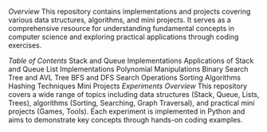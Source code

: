 *Overview*
This repository contains implementations and projects covering various data structures, algorithms, and mini projects. It serves as a comprehensive resource for understanding fundamental concepts in computer science and exploring practical applications through coding exercises.

*Table of Contents*
Stack and Queue Implementations
Applications of Stack and Queue
List Implementations
Polynomial Manipulations
Binary Search Tree and AVL Tree
BFS and DFS
Search Operations
Sorting Algorithms
Hashing Techniques
Mini Projects
*Experiments Overview*
This repository covers a wide range of topics including data structures (Stack, Queue, Lists, Trees), algorithms (Sorting, Searching, Graph Traversal), and practical mini projects (Games, Tools). Each experiment is implemented in Python and aims to demonstrate key concepts through hands-on coding examples.
